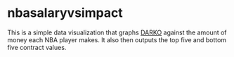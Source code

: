 # nbasalaryvsimpact
This is a simple data visualization that graphs [DARKO](https://apanalytics.shinyapps.io/DARKO/) against the amount of money each NBA player makes. It also then outputs the top five and bottom five contract values.
